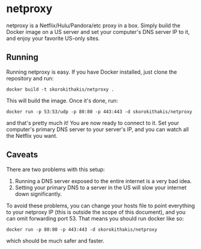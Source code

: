 netproxy
========

netproxy is a Netflix/Hulu/Pandora/etc proxy in a box. Simply build the Docker image on a US server and set your
computer's DNS server IP to it, and enjoy your favorite US-only sites.

Running
--------

Running netproxy is easy. If you have Docker installed, just clone the repository and run:

    docker build -t skorokithakis/netproxy .

This will build the image. Once it's done, run:

    docker run -p 53:53/udp -p 80:80 -p 443:443 -d skorokithakis/netproxy

and that's pretty much it! You are now ready to connect to it. Set your computer's primary DNS server to your server's
IP, and you can watch all the Netflix you want.

Caveats
-------
There are two problems with this setup:

1) Running a DNS server exposed to the entire internet is a very bad idea.
2) Setting your primary DNS to a server in the US will slow your internet down significantly.

To avoid these problems, you can change your hosts file to point everything to your netproxy IP (this is outside the
scope of this document), and you can omit forwarding port 53. That means you should run docker like so:

    docker run -p 80:80 -p 443:443 -d skorokithakis/netproxy

which should be much safer and faster.
